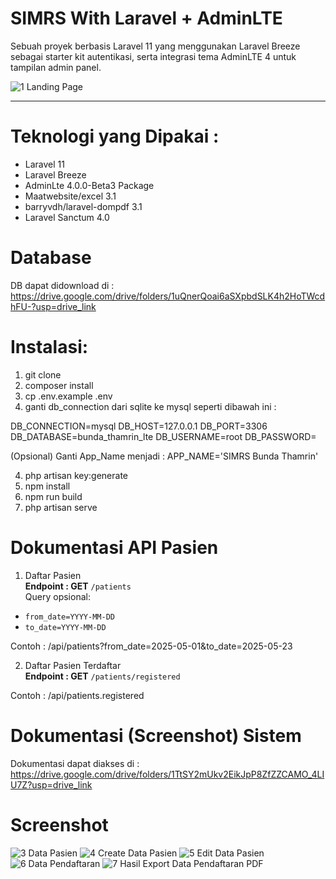 # SIMRS With Laravel + AdminLTE

Sebuah proyek berbasis Laravel 11 yang menggunakan Laravel Breeze sebagai starter kit autentikasi, serta integrasi tema AdminLTE 4 untuk tampilan admin panel.

![1  Landing Page](https://github.com/user-attachments/assets/875e06f3-7b69-4a69-903c-315052bff63f)

----

# Teknologi yang Dipakai :
   - Laravel 11
   - Laravel Breeze
   - AdminLte 4.0.0-Beta3 Package
   - Maatwebsite/excel 3.1
   - barryvdh/laravel-dompdf 3.1
   - Laravel Sanctum 4.0

# Database
DB dapat didownload di : https://drive.google.com/drive/folders/1uQnerQoai6aSXpbdSLK4h2HoTWcdhFU-?usp=drive_link

# Instalasi:
1. git clone <repo>
2. composer install
3. cp .env.example .env
4. ganti db_connection dari sqlite ke mysql seperti dibawah ini :

DB_CONNECTION=mysql
DB_HOST=127.0.0.1
DB_PORT=3306
DB_DATABASE=bunda_thamrin_lte
DB_USERNAME=root
DB_PASSWORD=

(Opsional) Ganti App_Name menjadi :
APP_NAME='SIMRS Bunda Thamrin'

4. php artisan key:generate
5. npm install
6. npm run build
7. php artisan serve

# Dokumentasi API Pasien
1. Daftar Pasien  
**Endpoint : GET** `/patients`  
Query opsional:  
- `from_date=YYYY-MM-DD`  
- `to_date=YYYY-MM-DD`  

Contoh : /api/patients?from_date=2025-05-01&to_date=2025-05-23

2. Daftar Pasien Terdaftar  
**Endpoint : GET** `/patients/registered`

Contoh : /api/patients.registered

# Dokumentasi (Screenshot) Sistem
Dokumentasi dapat diakses di : https://drive.google.com/drive/folders/1TtSY2mUkv2EikJpP8ZfZZCAMO_4LIU7Z?usp=drive_link

# Screenshot
![3  Data Pasien](https://github.com/user-attachments/assets/adc8aa0d-5f0c-4152-b0be-050414f81d3f)
![4 Create Data Pasien](https://github.com/user-attachments/assets/c667670e-9e2d-4de3-baef-d02f657a159a)
![5 Edit Data Pasien](https://github.com/user-attachments/assets/f71a8387-5baa-4bf6-9a0c-f65aa3a45d51)
![6  Data Pendaftaran](https://github.com/user-attachments/assets/73b746e9-25eb-4861-8c30-0075fbe4af26)
![7  Hasil Export Data Pendaftaran PDF](https://github.com/user-attachments/assets/ee7e1e39-dfcd-49f8-9463-0c07c94d6d2f)
